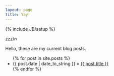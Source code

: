 ```yaml
---
layout: page
title: Yay!
---
```

{% include JB/setup %}

zzz/n

Hello, these are my current blog posts.

<ul class="posts">
  {% for post in site.posts %}
    <li><span>{{ post.date | date_to_string }}</span> &raquo; <a href="{{ BASE_PATH }}{{ post.url }}">{{ post.title }}</a></li>
  {% endfor %}
</ul>
